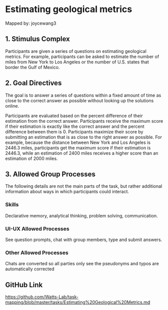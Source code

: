 # Estimating geological metrics

Mapped by: joycewang3 

## 1. Stimulus Complex 
Participants are given a series of questions on estimating geological metrics. For example, participants can be asked to estimate the number of miles from New York to Los Angeles or the number of U.S. states that border the Gulf of Mexico.

## 2. Goal Directives 
The goal is to answer a series of questions within a fixed amount of time as close to the correct answer as possible without looking up the solutions online.

Participants are evaluated based on the percent difference of their estimation from the correct answer. Participants receive the maximum score if their estimation is exactly like the correct answer and the percent difference between them is 0. Participants maximize their score by submitting an estimation that is as close to the right answer as possible. For example, because the distance between New York and Los Angeles is 2446.3 miles, participants get the maximum score if their estimation is 2446.3, while an estimation of 2400 miles receives a higher score than an estimation of 2000 miles.

## 3. Allowed Group Processes 
The following details are not the main parts of the task, but rather additional information about ways in which participants could interact.

### Skills 
Declarative memory, analytical thinking, problem solving, communication.

### UI-UX Allowed Processes
See question prompts, chat with group members, type and submit answers.

### Other Allowed Processes
Chats are converted so all parties only see the pseudonyms and typos are automatically corrected

## GitHub Link 
https://github.com/Watts-Lab/task-mapping/blob/master/tasks/Estimating%20Geological%20Metrics.md
